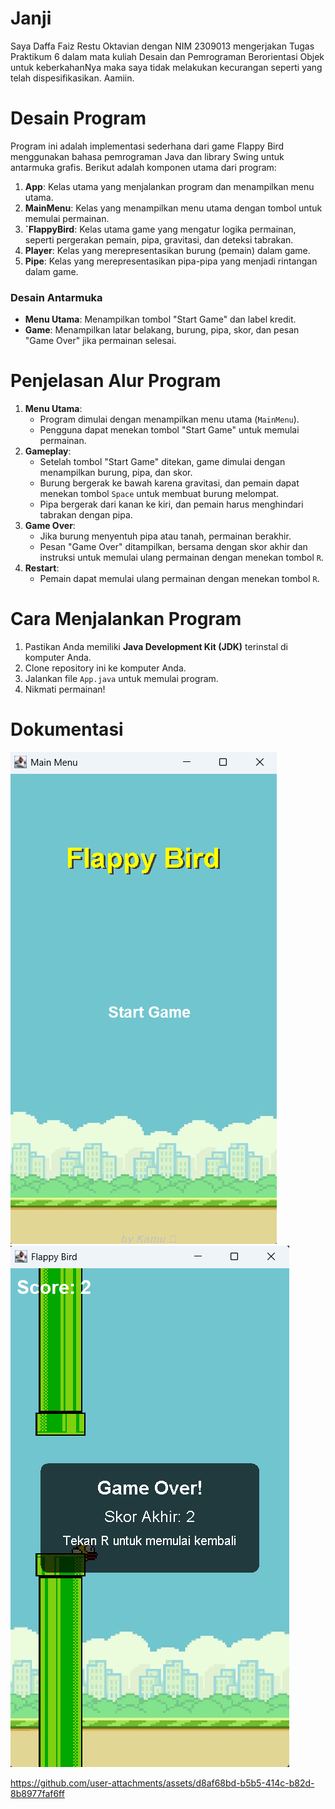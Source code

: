 # Janji
Saya Daffa Faiz Restu Oktavian dengan NIM 2309013 mengerjakan Tugas Praktikum 6 dalam mata kuliah Desain dan Pemrograman Berorientasi Objek untuk keberkahanNya maka saya tidak melakukan kecurangan seperti yang telah dispesifikasikan. Aamiin.
# Desain Program
Program ini adalah implementasi sederhana dari game Flappy Bird menggunakan bahasa pemrograman Java dan library Swing untuk antarmuka grafis. Berikut adalah komponen utama dari program:
1. **App**: Kelas utama yang menjalankan program dan menampilkan menu utama.
2. **MainMenu**: Kelas yang menampilkan menu utama dengan tombol untuk memulai permainan.
3. **`FlappyBird**: Kelas utama game yang mengatur logika permainan, seperti pergerakan pemain, pipa, gravitasi, dan deteksi tabrakan.
4. **Player**: Kelas yang merepresentasikan burung (pemain) dalam game.
5. **Pipe**: Kelas yang merepresentasikan pipa-pipa yang menjadi rintangan dalam game.
### Desain Antarmuka
- **Menu Utama**: Menampilkan tombol "Start Game" dan label kredit.
- **Game**: Menampilkan latar belakang, burung, pipa, skor, dan pesan "Game Over" jika permainan selesai.
# Penjelasan Alur Program
1. **Menu Utama**:
   - Program dimulai dengan menampilkan menu utama (`MainMenu`).
   - Pengguna dapat menekan tombol "Start Game" untuk memulai permainan.
2. **Gameplay**:
   - Setelah tombol "Start Game" ditekan, game dimulai dengan menampilkan burung, pipa, dan skor.
   - Burung bergerak ke bawah karena gravitasi, dan pemain dapat menekan tombol `Space` untuk membuat burung melompat.
   - Pipa bergerak dari kanan ke kiri, dan pemain harus menghindari tabrakan dengan pipa.
3. **Game Over**:
   - Jika burung menyentuh pipa atau tanah, permainan berakhir.
   - Pesan "Game Over" ditampilkan, bersama dengan skor akhir dan instruksi untuk memulai ulang permainan dengan menekan tombol `R`.
4. **Restart**:
   - Pemain dapat memulai ulang permainan dengan menekan tombol `R`.
# Cara Menjalankan Program
1. Pastikan Anda memiliki **Java Development Kit (JDK)** terinstal di komputer Anda.
2. Clone repository ini ke komputer Anda.
3. Jalankan file `App.java` untuk memulai program.
4. Nikmati permainan!
# Dokumentasi
<img src = "Dokumentasi/Screenshot 2025-04-12 165004.png">
<img src = "Dokumentasi/Screenshot 2025-04-12 165056.png">

https://github.com/user-attachments/assets/d8af68bd-b5b5-414c-b82d-8b8977faf6ff
